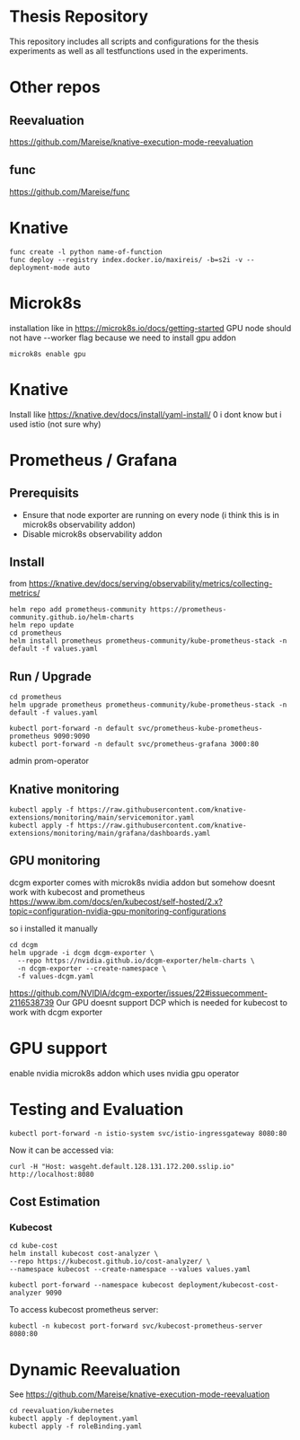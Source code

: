 # Thesis Repository
This repository includes all scripts and configurations for the thesis experiments as well as all testfunctions used in the experiments.

# Other repos
## Reevaluation
https://github.com/Mareise/knative-execution-mode-reevaluation

## func
https://github.com/Mareise/func

# Knative
```
func create -l python name-of-function
func deploy --registry index.docker.io/maxireis/ -b=s2i -v --deployment-mode auto

```

# Microk8s
installation like in https://microk8s.io/docs/getting-started
GPU node should not have --worker flag because we need to install gpu addon
```
microk8s enable gpu
```

# Knative
Install like https://knative.dev/docs/install/yaml-install/
0
i dont know but i used istio (not sure why)

# Prometheus / Grafana
## Prerequisits
* Ensure that node exporter are running on every node (i think this is in microk8s observability addon)
* Disable microk8s observability addon

## Install
from https://knative.dev/docs/serving/observability/metrics/collecting-metrics/
```
helm repo add prometheus-community https://prometheus-community.github.io/helm-charts
helm repo update
cd prometheus
helm install prometheus prometheus-community/kube-prometheus-stack -n default -f values.yaml
```

## Run / Upgrade
```
cd prometheus
helm upgrade prometheus prometheus-community/kube-prometheus-stack -n default -f values.yaml

kubectl port-forward -n default svc/prometheus-kube-prometheus-prometheus 9090:9090
kubectl port-forward -n default svc/prometheus-grafana 3000:80
```

admin
prom-operator

## Knative monitoring
```
kubectl apply -f https://raw.githubusercontent.com/knative-extensions/monitoring/main/servicemonitor.yaml
kubectl apply -f https://raw.githubusercontent.com/knative-extensions/monitoring/main/grafana/dashboards.yaml
```

## GPU monitoring
dcgm exporter comes with microk8s nvidia addon but somehow doesnt work with kubecost and prometheus
https://www.ibm.com/docs/en/kubecost/self-hosted/2.x?topic=configuration-nvidia-gpu-monitoring-configurations

so i installed it manually
```
cd dcgm
helm upgrade -i dcgm dcgm-exporter \
  --repo https://nvidia.github.io/dcgm-exporter/helm-charts \
  -n dcgm-exporter --create-namespace \
  -f values-dcgm.yaml
```

https://github.com/NVIDIA/dcgm-exporter/issues/22#issuecomment-2116538739
Our GPU doesnt support DCP which is needed for kubecost to work with dcgm exporter

# GPU support
enable nvidia microk8s addon which uses nvidia gpu operator


# Testing and Evaluation
```
kubectl port-forward -n istio-system svc/istio-ingressgateway 8080:80
```
Now it can be accessed via:
```
curl -H "Host: wasgeht.default.128.131.172.200.sslip.io" http://localhost:8080
```

## Cost Estimation
### Kubecost
```
cd kube-cost
helm install kubecost cost-analyzer \
--repo https://kubecost.github.io/cost-analyzer/ \
--namespace kubecost --create-namespace --values values.yaml

kubectl port-forward --namespace kubecost deployment/kubecost-cost-analyzer 9090
```

To access kubecost prometheus server:
```
kubectl -n kubecost port-forward svc/kubecost-prometheus-server 8080:80
```

# Dynamic Reevaluation
See https://github.com/Mareise/knative-execution-mode-reevaluation
```
cd reevaluation/kubernetes
kubectl apply -f deployment.yaml
kubectl apply -f roleBinding.yaml
```
